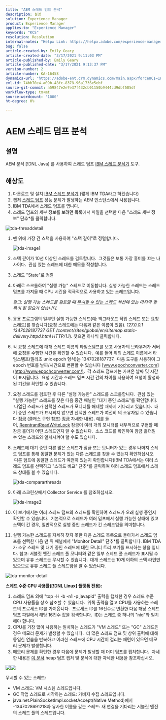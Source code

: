 ```yaml
---
title: "AEM 스레드 덤프 분석"
description: 설명
solution: Experience Manager
product: Experience Manager
applies-to: "Experience Manager"
keywords: "KCS"
resolution: Resolution
internal-notes: "Helpx Link: https://helpx.adobe.com/experience-manager/kb/thread-dump-analysis.html"
bug: false
article-created-by: Emily Geary
article-created-date: "3/17/2021 9:11:03 PM"
article-published-by: Emily Geary
article-published-date: "3/17/2021 9:13:37 PM"
version-number: 2
article-number: KA-16458
dynamics-url: "https://adobe-ent.crm.dynamics.com/main.aspx?forceUCI=1&pagetype=entityrecord&etn=knowledgearticle&id=e70a8345-6587-eb11-a812-000d3a593216"
exl-id: 74bb70e4-a09b-48fc-8378-96a1736e5ebf
source-git-commit: a59847e2e7e37f432cb01150b9444cd9dbf585df
workflow-type: tm+mt
source-wordcount: '1000'
ht-degree: 0%

---
```


# AEM 스레드 덤프 분석

## 설명

AEM 분석 [!DNL Java] 를 사용하여 스레드 덤프 [IBM 스레드 분석기](http://www.ibm.com/developerworks/community/groups/service/html/communityview?communityUuid=2245aa39-fa5c-4475-b891-14c205f7333c) 도구.

## 해상도

1. 다운로드 및 설치 [IBM 스레드 분석기](https://www.ibm.com/developerworks/community/groups/service/html/communityview?communityUuid=2245aa39-fa5c-4475-b891-14c205f7333c) (짧게 IBM TDA라고 하겠습니다)
1. 캡처 [스레드 덤프](https://helpx.adobe.com/experience-manager/kb/TakeThreadDump.html) 성능 문제가 발생하는 AEM 인스턴스에서 사용됩니다.
1. IBM TDA에서 스레드 덤프를 엽니다.
1. 스레드 덤프의 세부 정보를 보려면 목록에서 파일을 선택한 다음 &quot;스레드 세부 정보&quot; 단추\*를 클릭합니다.

![tda-threaddetail](https://helpx.adobe.com/content/dam/help/en/experience-manager/kb/thread-dump-analysis/_jcr_content/main-pars/image_1587732783/tda-threaddetail.png "tda-threaddetail")

1. 맨 위에 가장 긴 스택을 사용하여 &quot;스택 깊이&quot;로 정렬합니다.

   ![tda-image1](https://helpx.adobe.com/content/dam/help/en/experience-manager/kb/thread-dump-analysis/_jcr_content/main-pars/image/tda-image1.png)

1. 스택 깊이가 10선 이상인 스레드를 검토합니다.  그것들은 보통 가장 흥미를 끄는 나사이다.  관심 있는 스레드에 대한 메모를 작성합니다.
1. 스레드 &quot;State&quot;로 정렬
1. 아래로 스크롤하여 &quot;실행 가능&quot; 스레드로 이동합니다. 실행 가능한 스레드는 스레드 덤프를 가져올 때 CPU 시간을 적극적으로 사용하고 있는 스레드입니다.

   *참고: 실행 가능 스레드를 검토할 때 [무시할 수 있는 스레드](https://helpx.adobe.com/experience-manager/kb/thread-dump-analysis.html#ignorethreads) 섹션에 있는 마지막 항목이 될 필요가 없습니다.*

1. 응용 프로그램의 일부인 실행 가능한 스레드(예: 백그라운드 작업 스레드 또는 요청 스레드)를 찾습니다(요청 스레드에는 다음과 같은 이름이 있음). *127.0.0.1 1347028187737 GET /content/sites/global/en/sitemap.static-delivery.httpd.html HTTP/1.1*). 찾으면 하나씩 클릭합니다.

1. 각 요청 스레드에 대해 스레드 이름의 타임스탬프를 보고 사용자의 브라우저가 서버에 요청을 수행한 시간을 확인할 수 있습니다.  예를 들어 위의 스레드 이름에서 타임스탬프(밀리초 unix epoch 형식)는 1347028187737.  다음 도구를 사용하여 그 epoch 번호를 날짜/시간으로 변환할 수 있습니다 [www.epochconverter.com](http://www.epochconverter.com/).  각 스레드 덤프에는 가져온 날짜 및 시간이 표시됩니다.  요청 시간과 스레드 덤프 시간 간의 차이를 사용하여 요청이 활성화된 기간을 확인할 수 있습니다.

1. 요청 스레드를 검토한 후 다른 &quot;실행 가능한&quot; 스레드를 스크롤합니다.  관심 있는 &quot;실행 가능한&quot; 스레드를 찾은 다음 중간 패널인 &quot;대기 중인 스레드&quot;를 확인합니다.  나열된 스레드가 선택한 스레드가 모니터를 해제할 때까지 기다리고 있습니다.  대기 중인 스레드가 표시되지 않으면 선택한 스레드가 여전히 의 소유자일 수 있습니다 [잠금](http://docs.oracle.com/javase/1.5.0/docs/api/java/util/concurrent/locks/Lock.html) (클래스 구현 참조) [잠금](http://docs.oracle.com/javase/1.5.0/docs/api/java/util/concurrent/locks/Lock.html) 자세한 내용). 예를 들어, [ReentrantReadWriteLock](http://docs.oracle.com/javase/1.5.0/docs/api/java/util/concurrent/locks/ReentrantReadWriteLock.html) 잠금이 여러 개의 모니터를 내부적으로 구현할 때 잠금 홀더가 어떤 스레드인지 알 수 없습니다.  소스 코드를 확인하여 잠금 홀더일 수 있는 스레드와 일치시켜야 할 수도 있습니다.

1. 스레드에 대기 중인 다른 많은 스레드가 잠금 또는 모니터가 있는 경우 나머지 스레드 덤프를 통해 동일한 문제가 있는 다른 스레드를 찾을 수 있는지 확인하십시오.  다른 덤프에 동일한 스레드가 여전히 있는지 확인합니다(IBM TDA에서는 여러 스레드 덤프를 선택하고 &quot;스레드 비교&quot; 단추\*를 클릭하여 여러 스레드 덤프에서 스레드 상태를 볼 수 있습니다.

   ![tda-compararthreads](https://helpx.adobe.com/content/dam/help/en/experience-manager/kb/thread-dump-analysis/_jcr_content/main-pars/image_1159496390/tda-comparethreads.png)

1. 아래 스크린샷에서 Collector Service 를 참조하십시오.

   ![tda-Image2](https://helpx.adobe.com/content/dam/help/en/experience-manager/kb/thread-dump-analysis/_jcr_content/main-pars/image_1730877898/tda-Image2.png)

1. 이 보기에서는 여러 스레드 덤프의 스레드를 확인하여 스레드가 오래 실행 중인지 확인할 수 있습니다.  기본적으로 스레드가 여러 덤프에서 실행 가능한 상태에 있고 스택이 긴 경우, 일반적으로 실행 중인 스레드가 긴 스레드임을 의미합니다.

1. 실행 가능한 스레드를 자세히 찾지 못한 다음 스레드 목록으로 돌아가서 스레드 덤프를 선택한 다음 맨 위 패널에서 &quot;Monitor Detail&quot; 단추\*를 클릭합니다. IBM TDA가 소유 스레드 및 대기 중인 스레드에 대한 모니터 트리 보기를 표시하는 창을 엽니다. 참고: 서블릿 엔진 스레드 풀 모니터와 같은 일부 스레드 풀 스레드가 표시될 수 있으며 유휴 스레드는 무시할 수 있습니다.  대개 스레드는 10개 이하의 스택 라인만 있으므로 유휴 스레드 풀 스레드임을 알 수 있습니다.

![tda-monitor-detail](https://helpx.adobe.com/content/dam/help/en/experience-manager/kb/thread-dump-analysis/_jcr_content/main-pars/image_1106466084/tda-monitordetail.png)

<b>스레드 수준 CPU 사용률([!DNL Linux] 플랫폼 전용):</b>

1. 스레드 덤프 외에 &quot;top -H -b -n1 -p javapid&quot; 출력을 캡처한 경우 스레드 수준 CPU 사용률을 상호 참조할 수 있습니다.  위쪽 출력을 열고 CPU를 사용하는 스레드의 프로세스 ID를 가져옵니다.  프로세스 ID를 16진수로 변환한 다음 해당 스레드 덤프 파일에서 해당 16진수 값을 검색합니다.  ID는 스레드 중 하나의 &quot;nid&quot;와 일치해야 합니다.
1. CPU를 가장 많이 사용하는 일치하는 스레드가 &quot;VM 스레드&quot; 또는 &quot;GC&quot; 스레드인 경우 메모리 문제가 발생할 수 있습니다.  더 많은 스레드 덤프 및 상위 출력에 대해 동일한 연습을 반복하고 이러한 스레드에 CPU 시간이 걸리는 패턴이 있으면 메모리 문제가 발생합니다.
1. 메모리 문제를 확인한 경우 다음에 문제가 발생할 때 더미 덤프를 캡처합니다.  자세한 내용은 [이 문서](https://helpx.adobe.com/experience-manager/kb/AnalyzeMemoryProblems.html) heap 덤프 캡처 및 분석에 대한 자세한 내용을 참조하십시오.

![](https://helpx.adobe.com/libs/cq/ui/resources/0.gif)![](https://helpx.adobe.com/libs/cq/ui/resources/0.gif)

무시할 수 있는 스레드:

- VM 스레드: VM 시스템 스레드입니다.
- GC 작업 스레드로 시작하는 스레드: 가비지 수집 스레드입니다.
- java.net.PlainSocketImpl.socketAccept(Native Method)에서 -1347028691218과 유사한 이름을 갖는 스레드: 새 연결을 기다리는 서블릿 엔진의 스레드 풀의 스레드입니다.
